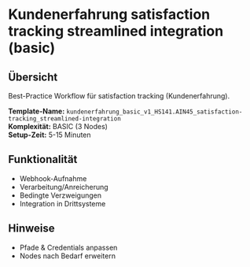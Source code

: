 # Kundenerfahrung satisfaction tracking streamlined integration (basic)

## Übersicht

Best-Practice Workflow für satisfaction tracking (Kundenerfahrung).

**Template-Name:** `kundenerfahrung_basic_v1_HS141.AIN45_satisfaction-tracking_streamlined-integration`  
**Komplexität:** BASIC (3 Nodes)  
**Setup-Zeit:** 5-15 Minuten

## Funktionalität
- Webhook-Aufnahme
- Verarbeitung/Anreicherung
- Bedingte Verzweigungen
- Integration in Drittsysteme

## Hinweise
- Pfade & Credentials anpassen
- Nodes nach Bedarf erweitern
